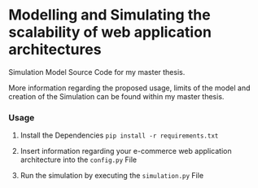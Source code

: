 # Modelling and Simulating the scalability of web application architectures

Simulation Model Source Code for my master thesis. 

More information regarding the proposed usage, limits of the model and 
creation of the Simulation can be found within my master thesis.

### Usage

1. Install the Dependencies `pip install -r requirements.txt`

2. Insert information regarding your e-commerce web application architecture into the `config.py` File

3. Run the simulation by executing the `simulation.py` File
